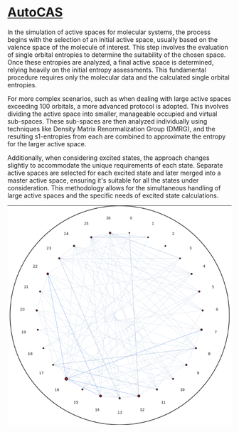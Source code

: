 # [AutoCAS](https://scine.ethz.ch/static/download/documentation/autocas/v2.1.0/py/index.html)

In the simulation of active spaces for molecular systems, the process begins with the selection of an initial active space, usually based on the valence space of the molecule of interest. This step involves the evaluation of single orbital entropies to determine the suitability of the chosen space. Once these entropies are analyzed, a final active space is determined, relying heavily on the initial entropy assessments. This fundamental procedure requires only the molecular data and the calculated single orbital entropies.

For more complex scenarios, such as when dealing with large active spaces exceeding 100 orbitals, a more advanced protocol is adopted. This involves dividing the active space into smaller, manageable occupied and virtual sub-spaces. These sub-spaces are then analyzed individually using techniques like Density Matrix Renormalization Group (DMRG), and the resulting s1-entropies from each are combined to approximate the entropy for the larger active space.

Additionally, when considering excited states, the approach changes slightly to accommodate the unique requirements of each state. Separate active spaces are selected for each excited state and later merged into a master active space, ensuring it's suitable for all the states under consideration. This methodology allows for the simultaneous handling of large active spaces and the specific needs of excited state calculations.

![Screenshot from 2023-12-21 11-13-16.png](images%2FScreenshot%20from%202023-12-21%2011-13-16.png)